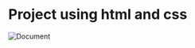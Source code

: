 # Project using html and css
![Document](https://github.com/BhanuChandar22/FrontEnd-Projects/assets/137188404/429f426f-b8aa-4d51-b400-8c43cd749daa)
